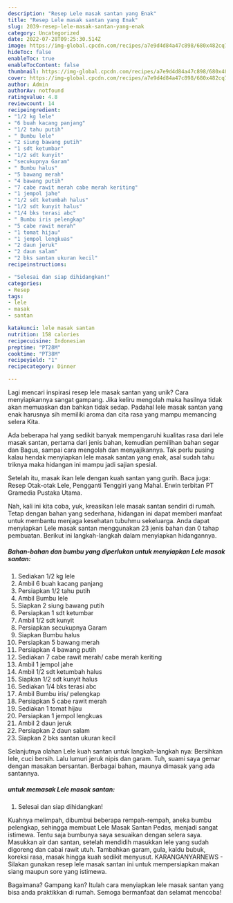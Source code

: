 ```yaml
---
description: "Resep Lele masak santan yang Enak"
title: "Resep Lele masak santan yang Enak"
slug: 2039-resep-lele-masak-santan-yang-enak
category: Uncategorized
date: 2022-07-28T09:25:30.514Z
image: https://img-global.cpcdn.com/recipes/a7e9d4d84a47c898/680x482cq70/lele-masak-santan-foto-resep-utama.jpg
hideToc: false
enableToc: true
enableTocContent: false
thumbnail: https://img-global.cpcdn.com/recipes/a7e9d4d84a47c898/680x482cq70/lele-masak-santan-foto-resep-utama.jpg
cover: https://img-global.cpcdn.com/recipes/a7e9d4d84a47c898/680x482cq70/lele-masak-santan-foto-resep-utama.jpg
author: Admin
authorAv: notfound
ratingvalue: 4.8
reviewcount: 14
recipeingredient:
- "1/2 kg lele"
- "6 buah kacang panjang"
- "1/2 tahu putih"
- " Bumbu lele"
- "2 siung bawang putih"
- "1 sdt ketumbar"
- "1/2 sdt kunyit"
- "secukupnya Garam"
- " Bumbu halus"
- "5 bawang merah"
- "4 bawang putih"
- "7 cabe rawit merah cabe merah keriting"
- "1 jempol jahe"
- "1/2 sdt ketumbah halus"
- "1/2 sdt kunyit halus"
- "1/4 bks terasi abc"
- " Bumbu iris pelengkap"
- "5 cabe rawit merah"
- "1 tomat hijau"
- "1 jempol lengkuas"
- "2 daun jeruk"
- "2 daun salam"
- "2 bks santan ukuran kecil"
recipeinstructions:

- "Selesai dan siap dihidangkan!"
categories:
- Resep
tags:
- lele
- masak
- santan

katakunci: lele masak santan 
nutrition: 158 calories
recipecuisine: Indonesian
preptime: "PT28M"
cooktime: "PT38M"
recipeyield: "1"
recipecategory: Dinner

---
```





Lagi mencari inspirasi resep lele masak santan yang unik? Cara menyiapkannya sangat gampang. Jika keliru mengolah maka hasilnya tidak akan memuaskan dan bahkan tidak sedap. Padahal lele masak santan yang enak harusnya sih memiliki aroma dan cita rasa yang mampu memancing selera Kita.





Ada beberapa hal yang sedikit banyak mempengaruhi kualitas rasa dari lele masak santan, pertama dari jenis bahan, kemudian pemilihan bahan segar dan Bagus, sampai cara mengolah dan menyajikannya. Tak perlu pusing kalau hendak menyiapkan lele masak santan yang enak,      asal sudah tahu triknya maka hidangan ini mampu jadi sajian spesial.














Setelah itu, masak ikan lele dengan kuah santan yang gurih. Baca juga: Resep Otak-otak Lele, Pengganti Tenggiri yang Mahal. Erwin terbitan PT Gramedia Pustaka Utama.






Nah, kali ini kita coba, yuk, kreasikan lele masak santan sendiri di rumah. Tetap dengan bahan yang sederhana, hidangan ini dapat memberi manfaat untuk membantu menjaga kesehatan tubuhmu sekeluarga. Anda dapat menyiapkan Lele masak santan menggunakan 23 jenis bahan dan 0 tahap pembuatan. Berikut ini langkah-langkah dalam menyiapkan hidangannya.

<!--inarticleads1-->

##### Bahan-bahan dan bumbu yang diperlukan untuk menyiapkan Lele masak santan:

1. Sediakan 1/2 kg lele
1. Ambil 6 buah kacang panjang
1. Persiapkan 1/2 tahu putih
1. Ambil  Bumbu lele
1. Siapkan 2 siung bawang putih
1. Persiapkan 1 sdt ketumbar
1. Ambil 1/2 sdt kunyit
1. Persiapkan secukupnya Garam
1. Siapkan  Bumbu halus
1. Persiapkan 5 bawang merah
1. Persiapkan 4 bawang putih
1. Sediakan 7 cabe rawit merah/ cabe merah keriting
1. Ambil 1 jempol jahe
1. Ambil 1/2 sdt ketumbah halus
1. Siapkan 1/2 sdt kunyit halus
1. Sediakan 1/4 bks terasi abc
1. Ambil  Bumbu iris/ pelengkap
1. Persiapkan 5 cabe rawit merah
1. Sediakan 1 tomat hijau
1. Persiapkan 1 jempol lengkuas
1. Ambil 2 daun jeruk
1. Persiapkan 2 daun salam
1. Siapkan 2 bks santan ukuran kecil


Selanjutnya olahan Lele kuah santan untuk langkah-langkah nya: Bersihkan lele, cuci bersih. Lalu lumuri jeruk nipis dan garam. Tuh, suami saya gemar dengan masakan bersantan. Berbagai bahan, maunya dimasak yang ada santannya. 

<!--inarticleads2-->

#####  untuk memasak Lele masak santan:


1. Selesai dan siap dihidangkan!

Kuahnya melimpah, dibumbui beberapa rempah-rempah, aneka bumbu pelengkap, sehingga membuat Lele Masak Santan Pedas, menjadi sangat istimewa. Tentu saja bumbunya saya sesuaikan dengan selera saya. Masukkan air dan santan, setelah mendidih masukkan lele yang sudah digoreng dan cabai rawit utuh. Tambahkan garam, gula, kaldu bubuk, koreksi rasa, masak hingga kuah sedikit menyusut. KARANGANYARNEWS - Silakan gunakan resep lele masak santan ini untuk mempersiapkan makan siang maupun sore yang istimewa. 

Bagaimana? Gampang kan? Itulah cara menyiapkan lele masak santan yang bisa anda praktikkan di rumah. Semoga bermanfaat dan selamat mencoba!
